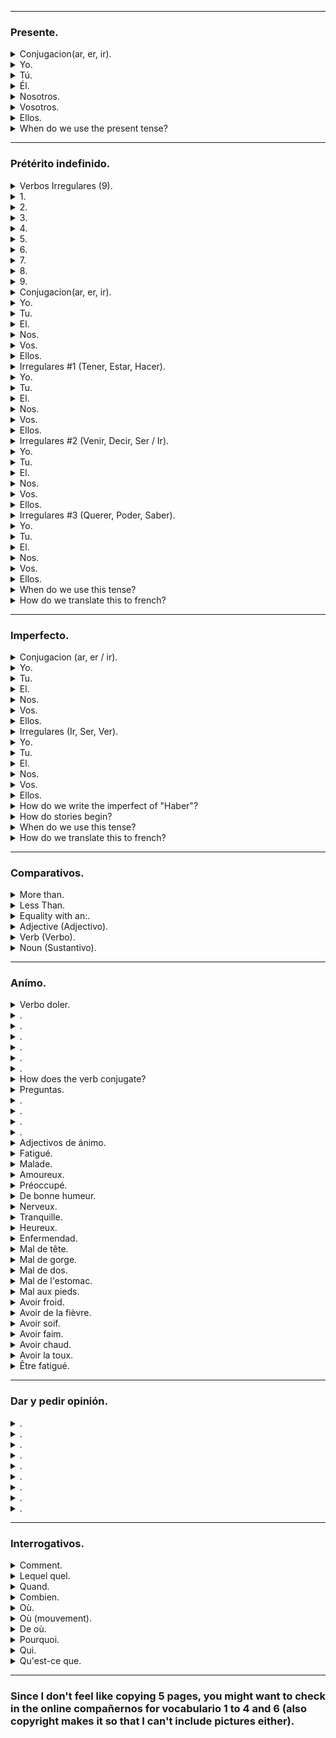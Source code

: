 

---

### Presente. 
<details>
<summary>Conjugacion(ar, er, ir).</summary>
<p></p>
</details>
<details>
<summary>Yo.</summary>
<p> Estudio - o Comprendo - o Escribo - o</p>
</details>
<details>
<summary>Tú.</summary>
<p> Estudias - as Comprendes - es Escribes - es</p>
</details>
<details>
<summary>Él.</summary>
<p> Estudia - a Comprende - e Escribe - e</p>
</details>
<details>
<summary>Nosotros.</summary>
<p> Estudiamos - amos Comprendemos - emos Escribimos - imos</p>
</details>
<details>
<summary>Vosotros.</summary>
<p> Estudiaís - aís  Comprendeís - eís Escribís - ís</p>
</details>
<details>
<summary>Ellos.</summary>
<p> Estudian - an Comprenden - en Escriben - en</p>
</details>
<details>
<summary>When do we use the present tense?</summary>
<p> For a repeating action in the present.</p>
</details>


---

### Prétérito indefinido. 
<details>
<summary>Verbos Irregulares (9).</summary>
<p></p>
</details>
<details>
<summary>1.</summary>
<p> Tener</p>
</details>
<details>
<summary>2.</summary>
<p> Estar</p>
</details>
<details>
<summary>3.</summary>
<p> Hacer</p>
</details>
<details>
<summary>4.</summary>
<p> Venir</p>
</details>
<details>
<summary>5.</summary>
<p> Decir</p>
</details>
<details>
<summary>6.</summary>
<p> Ser / Ir</p>
</details>
<details>
<summary>7.</summary>
<p> Querer</p>
</details>
<details>
<summary>8.</summary>
<p> Poder</p>
</details>
<details>
<summary>9.</summary>
<p> Saber</p>
</details>
<details>
<summary>Conjugacion(ar, er, ir).</summary>
<p></p>
</details>
<details>
<summary>Yo.</summary>
<p> Hablé - é Nací - í Salí - í</p>
</details>
<details>
<summary>Tu.</summary>
<p> Hablaste - aste Naciste - iste Saliste - iste</p>
</details>
<details>
<summary>El.</summary>
<p> Habló - ó Nació - ió Salió - ió</p>
</details>
<details>
<summary>Nos.</summary>
<p> Hablamos - amos Nacimos - imos Salimos - imos</p>
</details>
<details>
<summary>Vos.</summary>
<p> Hablasteis - asteis Nacisteis - isteis Salisteis - isteis</p>
</details>
<details>
<summary>Ellos.</summary>
<p> Hablaron - aron Nacieron - ieron Salieron - ieron</p>
</details>
<details>
<summary>Irregulares #1 (Tener, Estar, Hacer).</summary>
<p></p>
</details>
<details>
<summary>Yo.</summary>
<p> Tuve Estuve Hice</p>
</details>
<details>
<summary>Tu.</summary>
<p> Tuviste Estuviste Hiciste</p>
</details>
<details>
<summary>El.</summary>
<p> Tuvo Estuvo Hizo</p>
</details>
<details>
<summary>Nos.</summary>
<p> Tuvimos Estuvimos Hicimos</p>
</details>
<details>
<summary>Vos.</summary>
<p> Tuvisteis Estuvistes Hicisteis</p>
</details>
<details>
<summary>Ellos.</summary>
<p> Tuvieron Estuvieron Hicieron</p>
</details>
<details>
<summary>Irregulares #2 (Venir, Decir, Ser / Ir).</summary>
<p></p>
</details>
<details>
<summary>Yo.</summary>
<p> Vine Dije Fui</p>
</details>
<details>
<summary>Tu.</summary>
<p> Viniste Dijiste Fuiste</p>
</details>
<details>
<summary>El.</summary>
<p> Vino Dijo Fue</p>
</details>
<details>
<summary>Nos.</summary>
<p> Vinimos Dijimos Fuimos</p>
</details>
<details>
<summary>Vos.</summary>
<p> Vinisteis Dijisteis Fuisteis</p>
</details>
<details>
<summary>Ellos.</summary>
<p> Vinieron Dijeron Fueron</p>
</details>
<details>
<summary>Irregulares #3 (Querer, Poder, Saber).</summary>
<p></p>
</details>
<details>
<summary>Yo.</summary>
<p> Quise Pude Supe</p>
</details>
<details>
<summary>Tu.</summary>
<p> Quisiste Pudiste Supiste</p>
</details>
<details>
<summary>El.</summary>
<p> Quiso Pudo Supo</p>
</details>
<details>
<summary>Nos.</summary>
<p> Quisimos Pudimos Supimos</p>
</details>
<details>
<summary>Vos.</summary>
<p> Quisisteis Pudisteis Supisteis</p>
</details>
<details>
<summary>Ellos.</summary>
<p> Quisieron Pudieron Supieron</p>
</details>
<details>
<summary>When do we use this tense?</summary>
<p> For a non repeating action in the past.</p>
</details>
<details>
<summary>How do we translate this to french?</summary>
<p> With passé composé.</p>
</details>


---

### Imperfecto. 
<details>
<summary>Conjugacion (ar, er / ir).</summary>
<p></p>
</details>
<details>
<summary>Yo.</summary>
<p> Estudiaba - aba Hacía - ía</p>
</details>
<details>
<summary>Tu.</summary>
<p> Estudiabas - abas Hacías - ías</p>
</details>
<details>
<summary>El.</summary>
<p> Estudiaba - aba Hacía - ía</p>
</details>
<details>
<summary>Nos.</summary>
<p> Estudiábamos - ábamos Hacíamos - íamos</p>
</details>
<details>
<summary>Vos.</summary>
<p> Estudiabais - abais Hacíais - íais</p>
</details>
<details>
<summary>Ellos.</summary>
<p> Estudiaban - aban Hacían - ían </p>
</details>
<details>
<summary>Irregulares (Ir, Ser, Ver).</summary>
<p></p>
</details>
<details>
<summary>Yo.</summary>
<p> Iba Era Veía</p>
</details>
<details>
<summary>Tu.</summary>
<p> Ibas Eras Veías</p>
</details>
<details>
<summary>El.</summary>
<p> Iba Era Veía</p>
</details>
<details>
<summary>Nos.</summary>
<p> Íbamos Éramos Veíamos</p>
</details>
<details>
<summary>Vos.</summary>
<p> Ibais Erais Veíais</p>
</details>
<details>
<summary>Ellos.</summary>
<p> Iban Eran Veían</p>
</details>
<details>
<summary>How do we write the imperfect of "Haber"?</summary>
<p> "Hay" becomes "Había".</p>
</details>
<details>
<summary>How do stories begin?</summary>
<p> "Había una vez...", "Era una vez...".</p>
</details>
<details>
<summary>When do we use this tense?</summary>
<p> For a repeating action in the past.</p>
</details>
<details>
<summary>How do we translate this to french?</summary>
<p> With imparfait. </p>
</details>


---

### Comparativos. 
<details>
<summary>More than.</summary>
<p> Más ... que Superlativo ... el más ...</p>
</details>
<details>
<summary>Less Than.</summary>
<p> Menos ... que Superlativo ... el menos ...</p>
</details>
<details>
<summary>Equality with an:.</summary>
<p></p>
</details>
<details>
<summary>Adjective (Adjectivo).</summary>
<p> tan + adj + como</p>
</details>
<details>
<summary>Verb (Verbo).</summary>
<p> verb + tanto como</p>
</details>
<details>
<summary>Noun (Sustantivo).</summary>
<p> (verb) + tanto/a/s + noun + como</p>
</details>


---

### Anímo. 
<details>
<summary>Verbo doler.</summary>
<p></p>
</details>
<details>
<summary>.</summary>
<p> A mi me duele / duelen</p>
</details>
<details>
<summary>.</summary>
<p> A ti te duele / duelen</p>
</details>
<details>
<summary>.</summary>
<p> At ella, él, usted le duele / duelen</p>
</details>
<details>
<summary>.</summary>
<p> A nosotros nos duele / duelen</p>
</details>
<details>
<summary>.</summary>
<p> A vosotros os duele / duelen</p>
</details>
<details>
<summary>.</summary>
<p> A ellos, ellas ustedes les duele / duelen</p>
</details>
<details>
<summary>How does the verb conjugate?</summary>
<p> Only singular or plural, taking quantity of the noun after it.</p>
</details>
<details>
<summary>Preguntas.</summary>
<p></p>
</details>
<details>
<summary>.</summary>
<p> ¿Qué te duele? A mi me duele un poco la cabeza.</p>
</details>
<details>
<summary>.</summary>
<p> ¿Qué te pasa? Estoy muy cansado.</p>
</details>
<details>
<summary>.</summary>
<p> ¿Qué te ha pasado? Me duelen los manos.</p>
</details>
<details>
<summary>.</summary>
<p> ¿Te encuantas bien? No me siento bien.</p>
</details>
<details>
<summary>Adjectivos de ánimo.</summary>
<p></p>
</details>
<details>
<summary>Fatigué.</summary>
<p> Cansado</p>
</details>
<details>
<summary>Malade.</summary>
<p> Enfermo</p>
</details>
<details>
<summary>Amoureux.</summary>
<p> Enamorado</p>
</details>
<details>
<summary>Préoccupé.</summary>
<p> Preocupado</p>
</details>
<details>
<summary>De bonne humeur.</summary>
<p> De buen humor</p>
</details>
<details>
<summary>Nerveux.</summary>
<p> Nervioso</p>
</details>
<details>
<summary>Tranquille.</summary>
<p> Tranquilo</p>
</details>
<details>
<summary>Heureux.</summary>
<p> Feliz</p>
</details>
<details>
<summary>Enfermendad.</summary>
<p></p>
</details>
<details>
<summary>Mal de tête.</summary>
<p> Doler la cabeza</p>
</details>
<details>
<summary>Mal de gorge.</summary>
<p> Doler la garganta</p>
</details>
<details>
<summary>Mal de dos.</summary>
<p> Doler la espalda</p>
</details>
<details>
<summary>Mal de l'estomac.</summary>
<p> Doler el estómago</p>
</details>
<details>
<summary>Mal aux pieds.</summary>
<p> Doler los pies</p>
</details>
<details>
<summary>Avoir froid.</summary>
<p> Tener frío</p>
</details>
<details>
<summary>Avoir de la fièvre.</summary>
<p> Tener frebre</p>
</details>
<details>
<summary>Avoir soif.</summary>
<p> Tener sed</p>
</details>
<details>
<summary>Avoir faim.</summary>
<p> Tener hambre</p>
</details>
<details>
<summary>Avoir chaud.</summary>
<p> Tener calos</p>
</details>
<details>
<summary>Avoir la toux.</summary>
<p> Tener tos</p>
</details>
<details>
<summary>Être fatigué.</summary>
<p> Estar cansado</p>
</details>


---

### Dar y pedir opinión. 
<details>
<summary>.</summary>
<p> ¿Tú qué opinas sobre...?</p>
</details>
<details>
<summary>.</summary>
<p> ¿Qué piensas de...?</p>
</details>
<details>
<summary>.</summary>
<p> ¿Estás de acuerdo con...?</p>
</details>
<details>
<summary>.</summary>
<p> Yo creo que...</p>
</details>
<details>
<summary>.</summary>
<p> Si, estoy de acuerdo</p>
</details>
<details>
<summary>.</summary>
<p> No, no estoy de acuerdo</p>
</details>
<details>
<summary>.</summary>
<p> Yo también</p>
</details>
<details>
<summary>.</summary>
<p> Yo tampoco</p>
</details>
<details>
<summary>.</summary>
<p> Tienes razón</p>
</details>


---

### Interrogativos. 
<details>
<summary>Comment.</summary>
<p> Cómo</p>
</details>
<details>
<summary>Lequel quel.</summary>
<p> Cuál, Cuáles</p>
</details>
<details>
<summary>Quand.</summary>
<p> Cuándo</p>
</details>
<details>
<summary>Combien.</summary>
<p> Cuánto/a, Cuántos/as</p>
</details>
<details>
<summary>Où.</summary>
<p> Dónde</p>
</details>
<details>
<summary>Où (mouvement).</summary>
<p> Adónde (Adónde vas)</p>
</details>
<details>
<summary>De où.</summary>
<p> De dónde</p>
</details>
<details>
<summary>Pourquoi.</summary>
<p> Por qué</p>
</details>
<details>
<summary>Qui.</summary>
<p> Quién, Quiénes</p>
</details>
<details>
<summary>Qu'est-ce que.</summary>
<p> Qué</p>
</details>


---

### Since I don't feel like copying 5 pages, you might want to check in the online compañernos for vocabulario 1 to 4 and 6 (also copyright makes it so that I can't include pictures either). 
